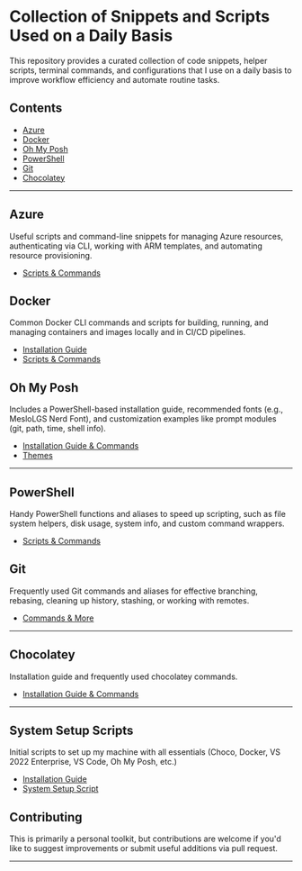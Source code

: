 # Collection of Snippets and Scripts Used on a Daily Basis

This repository provides a curated collection of code snippets, helper scripts, terminal commands, and configurations that I use on a daily basis to improve workflow efficiency and automate routine tasks.

## Contents

- [Azure](#azure)
- [Docker](#docker)
- [Oh My Posh](#oh-my-posh)
- [PowerShell](#powershell)
- [Git](#git)
- [Chocolatey](#chocolatey)

---

## Azure

Useful scripts and command-line snippets for managing Azure resources, authenticating via CLI, working with ARM templates, and automating resource provisioning.

- [Scripts & Commands](Azure/scripts-and-commands.md)

## Docker

Common Docker CLI commands and scripts for building, running, and managing containers and images locally and in CI/CD pipelines.

- [Installation Guide](Docker/install.md)
- [Scripts & Commands](Docker/scripts-and-commands.md)

## Oh My Posh

Includes a PowerShell-based installation guide, recommended fonts (e.g., MesloLGS Nerd Font), and customization examples like prompt modules (git, path, time, shell info).

- [Installation Guide & Commands](Oh-My-Posh/readme.md)
- [Themes](Oh-My-Posh/Themes)

---

## PowerShell

Handy PowerShell functions and aliases to speed up scripting, such as file system helpers, disk usage, system info, and custom command wrappers.

- [Scripts & Commands](Powershell/scripts-and-commands.md)

## Git

Frequently used Git commands and aliases for effective branching, rebasing, cleaning up history, stashing, or working with remotes.

- [Commands & More](Git/commands.md)

---

## Chocolatey

Installation guide and frequently used chocolatey commands.

- [Installation Guide & Commands](Chocolatey/install-guide-and-commands.md)

---

## System Setup Scripts

Initial scripts to set up my machine with all essentials (Choco, Docker, VS 2022 Enterprise, VS Code, Oh My Posh, etc.)

- [Installation Guide](System-Setup/readme.md)
- [System Setup Script](System-Setup/Scripts/initial.ps1)

## Contributing

This is primarily a personal toolkit, but contributions are welcome if you'd like to suggest improvements or submit useful additions via pull request.

---
